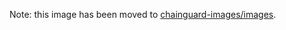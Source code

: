 Note: this image has been moved to [chainguard-images/images](https://github.com/chainguard-images/images/tree/main/images/wolfi-base).

